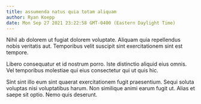 ```yaml
---
title: assumenda natus quia totam aliquam
author: Ryan Koepp
date: Mon Sep 27 2021 23:22:58 GMT-0400 (Eastern Daylight Time)
---
```

Nihil ab dolorem ut fugiat dolorem voluptate. Aliquam quia repellendus nobis veritatis aut. Temporibus velit suscipit sint exercitationem sint est tempore.

 Libero consequatur et id nostrum porro. Iste distinctio aliquid eius omnis. Vel temporibus molestiae qui eius consectetur qui ut quis hic.

 Sint sint illo eum sint quaerat exercitationem fugit praesentium. Sequi soluta voluptas nisi voluptatibus harum. Non similique animi earum fugit ut. Alias et saepe sit optio. Nemo quis deserunt.